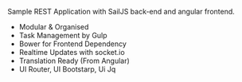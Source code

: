 Sample REST Application with SailJS back-end and angular frontend.

* Modular & Organised
* Task Management by Gulp
* Bower for Frontend Dependency
* Realtime Updates with socket.io
* Translation Ready (From Angular)
* UI Router, UI Bootstarp, Ui Jq
